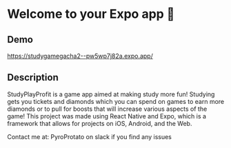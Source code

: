 # Welcome to your Expo app 👋

## Demo
https://studygamegacha2--pw5wp7j82a.expo.app/

## Description 
StudyPlayProfit is a game app aimed at making study more fun! Studying gets you tickets and diamonds which you can spend on games to earn more diamonds or to pull for boosts that will increase various aspects of the game! This project was made using React Native and Expo, which is a framework that allows for projects on iOS, Android, and the Web.

Contact me at: PyroProtato on slack if you find any issues
